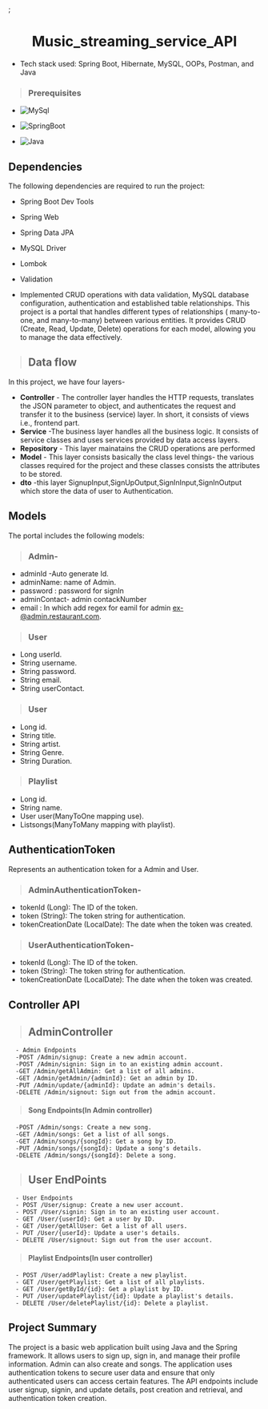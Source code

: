 ;<h1 align="center"> Music_streaming_service_API </h1>

* Tech stack used: Spring Boot, Hibernate, MySQL, OOPs, Postman, and Java
>### Prerequisites
* ![MySql](https://img.shields.io/badge/DBMS-MYSQL%205.7%20or%20Higher-red)
 * ![SpringBoot](https://img.shields.io/badge/Framework-SpringBoot-green)


* ![Java](https://img.shields.io/badge/Language-Java%208%20or%20higher-yellow)

## Dependencies
The following dependencies are required to run the project:

* Spring Boot Dev Tools
* Spring Web
* Spring Data JPA
* MySQL Driver
* Lombok
* Validation

* Implemented CRUD operations with data validation, MySQL database configuration, 
 authentication and established table relationships.
This project is a portal that handles different types of relationships ( many-to-one, and many-to-many) between various entities. It provides CRUD (Create, Read, Update, Delete) operations for each model, allowing you to manage the data effectively.

>## Data flow
In this project, we have four layers-
* **Controller** - The controller layer handles the HTTP requests, translates the JSON parameter to object, and authenticates the request and transfer it to the business (service) layer. In short, it consists of views i.e., frontend part.
* **Service** -The business layer handles all the business logic. It consists of service classes and uses services provided by data access layers.
* **Repository** - This layer mainatains the CRUD operations are performed
* **Model** - This layer consists basically the class level things- the various classes required for the project and these classes consists the attributes to be stored.
* **dto** -this layer SignupInput,SignUpOutput,SignInInput,SignInOutput which store the data of user to Authentication.

## Models
The portal includes the following models:

>### Admin-
- adminId -Auto generate Id.
- adminName:  name of Admin.
- password : password for signIn
- adminContact- admin contackNumber
- email : In which add regex for eamil for admin ex-@admin.restaurant.com.

>### User
-  Long userId.
-  String username.
-  String password.
-  String email.
-  String userContact.

>### User
- Long id.
- String title.
- String artist.
- String Genre.
- String Duration.

>### Playlist
- Long id.
- String name.
- User user(ManyToOne mapping use).
- List<Song>songs(ManyToMany mapping with playlist).

## AuthenticationToken
Represents an authentication token for a Admin and User.
>### AdminAuthenticationToken-
- tokenId (Long): The ID of the token.
- token (String): The token string for authentication.
- tokenCreationDate (LocalDate): The date when the token was created.

>### UserAuthenticationToken-
- tokenId (Long): The ID of the token.
- token (String): The token string for authentication.
- tokenCreationDate (LocalDate): The date when the token was created.

## Controller API 
  >## AdminController
      - Admin Endpoints
      -POST /Admin/signup: Create a new admin account.
      -POST /Admin/signin: Sign in to an existing admin account.
      -GET /Admin/getAllAdmin: Get a list of all admins.
      -GET /Admin/getAdmin/{adminId}: Get an admin by ID.
      -PUT /Admin/update/{adminId}: Update an admin's details.
      -DELETE /Admin/signout: Sign out from the admin account.
 >#### Song Endpoints(In Admin controller)
      -POST /Admin/songs: Create a new song.
      -GET /Admin/songs: Get a list of all songs.
      -GET /Admin/songs/{songId}: Get a song by ID.
      -PUT /Admin/songs/{songId}: Update a song's details.
      -DELETE /Admin/songs/{songId}: Delete a song.
  
  >## User EndPoints
      - User Endpoints
      - POST /User/signup: Create a new user account.
      - POST /User/signin: Sign in to an existing user account.
      - GET /User/{userId}: Get a user by ID.
      - GET /User/getAllUser: Get a list of all users.
      - PUT /User/{userId}: Update a user's details.
      - DELETE /User/signout: Sign out from the user account.
 >#### Playlist Endpoints(In user controller)
      - POST /User/addPlaylist: Create a new playlist.
      - GET /User/getPlaylist: Get a list of all playlists.
      - GET /User/getById/{id}: Get a playlist by ID.
      - PUT /User/updatePlaylist/{id}: Update a playlist's details.
      - DELETE /User/deletePlaylist/{id}: Delete a playlist.
  
  
  
 ## Project Summary

The project is a basic web application built using Java and the Spring framework. It allows users to sign up, sign in, and manage their profile information. Admin can also create and songs. The application uses authentication tokens to secure user data and ensure that only authenticated users can access certain features. The API endpoints include user signup, signin, and update details, post creation and retrieval, and authentication token creation. 



